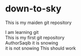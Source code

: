 # down-to-sky
This is my maiden git repository
<br>

I am learning git 
<br>
This is my first git repository
<BR>
AuthorSaqib
it is snowing
<br>
it is not snowing
This should work

